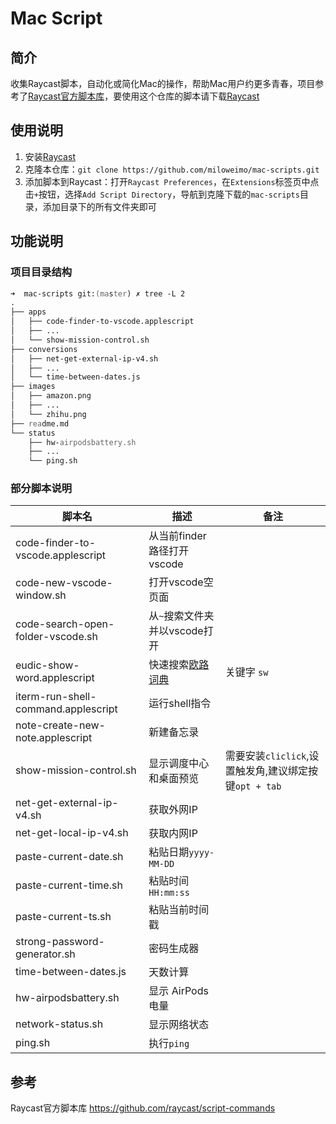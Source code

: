 # Mac Script

## 简介

收集Raycast脚本，自动化或简化Mac的操作，帮助Mac用户约更多青春，项目参考了[Raycast官方脚本库](https://github.com/raycast/script-commands)，要使用这个仓库的脚本请下载[Raycast](https://www.raycast.com/)

## 使用说明

1. 安装[Raycast](https://www.raycast.com/)
2. 克隆本仓库：`git clone https://github.com/miloweimo/mac-scripts.git`
3. 添加脚本到Raycast：打开`Raycast Preferences`，在`Extensions`标签页中点击`+`按钮，选择`Add Script Directory`，导航到克隆下载的`mac-scripts`目录，添加目录下的所有文件夹即可

## 功能说明

### 项目目录结构

```zsh
➜  mac-scripts git:(master) ✗ tree -L 2
.
├── apps
│   ├── code-finder-to-vscode.applescript
│   ├── ...
│   └── show-mission-control.sh
├── conversions
│   ├── net-get-external-ip-v4.sh
│   ├── ...
│   └── time-between-dates.js
├── images
│   ├── amazon.png
│   ├── ...
│   └── zhihu.png
├── readme.md
└── status
    ├── hw-airpodsbattery.sh
    ├── ...
    └── ping.sh
```

###  部分脚本说明

| 脚本名                              | 描述                                       | 备注                                       |
| ----------------------------------- | ------------------------------------------ | ------------------------------------------ |
| code-finder-to-vscode.applescript   | 从当前finder路径打开vscode                 |                                            |
| code-new-vscode-window.sh           | 打开vscode空页面                           |                                            |
| code-search-open-folder-vscode.sh   | 从`~`搜索文件夹并以vscode打开              |                                            |
| eudic-show-word.applescript         | 快速搜索[欧路词典](https://www.eudic.net/) | 关键字 `sw`                                |
| iterm-run-shell-command.applescript | 运行shell指令                              |                                            |
| note-create-new-note.applescript    | 新建备忘录                                 |                                            |
| show-mission-control.sh             | 显示调度中心和桌面预览                     | 需要安装`cliclick`,设置触发角,建议绑定按键`opt + tab` |
| net-get-external-ip-v4.sh           | 获取外网IP                                 |                                            |
| net-get-local-ip-v4.sh              | 获取内网IP                                 |                                            |
| paste-current-date.sh               | 粘贴日期`yyyy-MM-DD`                       |                                            |
| paste-current-time.sh               | 粘贴时间 `HH:mm:ss`                        |                                            |
| paste-current-ts.sh                 | 粘贴当前时间戳                             |                                            |
| strong-password-generator.sh        | 密码生成器                                 |                                            |
| time-between-dates.js               | 天数计算                                   |                                            |
| hw-airpodsbattery.sh                | 显示 AirPods 电量                          |                                            |
| network-status.sh                   | 显示网络状态                               |                                            |
| ping.sh                             | 执行`ping`                                 |                                            |

## 参考

Raycast官方脚本库 https://github.com/raycast/script-commands
